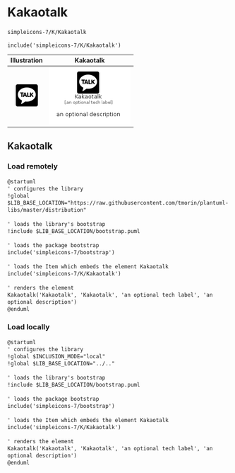 # Kakaotalk


```text
simpleicons-7/K/Kakaotalk
```

```text
include('simpleicons-7/K/Kakaotalk')
```



| Illustration | Kakaotalk |
| :---: | :---: |
| ![illustration for Illustration](../../simpleicons-7/K/Kakaotalk.png) | ![illustration for Kakaotalk](../../simpleicons-7/K/Kakaotalk.Local.png) |




## Kakaotalk

### Load remotely
```plantuml
@startuml
' configures the library
!global $LIB_BASE_LOCATION="https://raw.githubusercontent.com/tmorin/plantuml-libs/master/distribution"

' loads the library's bootstrap
!include $LIB_BASE_LOCATION/bootstrap.puml

' loads the package bootstrap
include('simpleicons-7/bootstrap')

' loads the Item which embeds the element Kakaotalk
include('simpleicons-7/K/Kakaotalk')

' renders the element
Kakaotalk('Kakaotalk', 'Kakaotalk', 'an optional tech label', 'an optional description')
@enduml
```

### Load locally
```plantuml
@startuml
' configures the library
!global $INCLUSION_MODE="local"
!global $LIB_BASE_LOCATION="../.."

' loads the library's bootstrap
!include $LIB_BASE_LOCATION/bootstrap.puml

' loads the package bootstrap
include('simpleicons-7/bootstrap')

' loads the Item which embeds the element Kakaotalk
include('simpleicons-7/K/Kakaotalk')

' renders the element
Kakaotalk('Kakaotalk', 'Kakaotalk', 'an optional tech label', 'an optional description')
@enduml
```

